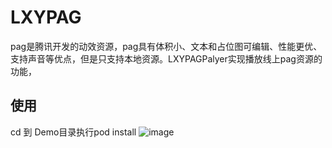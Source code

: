 # LXYPAG
pag是腾讯开发的动效资源，pag具有体积小、文本和占位图可编辑、性能更优、支持声音等优点，但是只支持本地资源。LXYPAGPalyer实现播放线上pag资源的功能，
## 使用
cd 到 Demo目录执行pod install
![image](https://github.com/liang1520912/LXYPAG/assets/19605829/57ac9c96-fb6b-49c2-ad23-240ea0d6bed3)

